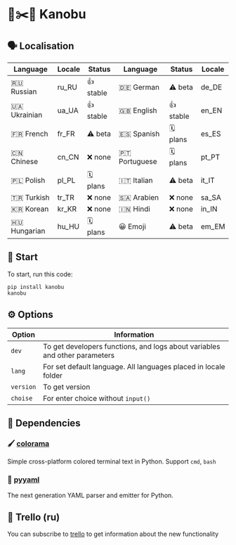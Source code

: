 # 🗿✂️📄 Kanobu
## 🗣 Localisation
| Language      | Locale | Status   | Language      | Status    | Locale |
|---------------|--------|----------|---------------|-----------|--------|
| 🇷🇺 Russian    | ru_RU   | 👍 stable | 🇩🇪 German     | ⚠️ beta  | de_DE |
| 🇺🇦 Ukrainian  | ua_UA   | 👍 stable | 🇬🇧 English    | 👍 stable| en_EN |
| 🇫🇷 French     | fr_FR   | ⚠️ beta   | 🇪🇸 Spanish    | 🗓 plans  | es_ES |
| 🇨🇳 Chinese    | cn_CN   | ❌ none   | 🇵🇹 Portuguese | 🗓 plans  | pt_PT |
| 🇵🇱 Polish     | pl_PL   | 🗓 plans   | 🇮🇹 Italian    | ⚠️ beta  | it_IT |
| 🇹🇷 Turkish    | tr_TR   | ❌ none   | 🇸🇦 Arabien    | ❌ none  | sa_SA |
| 🇰🇷 Korean     | kr_KR   | ❌ none   | 🇮🇳 Hindi      | ❌ none  | in_IN |
| 🇭🇺 Hungarian  | hu_HU   |🗓 plans  | 😀 Emoji      | ⚠️ beta   | em_EM |

## 🚀 Start
To start, run this code:
```
pip install kanobu
kanobu
```
## ⚙️ Options
| Option    | Information                                                                |
|-----------|----------------------------------------------------------------------------|
| `dev`     | To get developers functions, and logs about variables and other parameters |
| `lang`    | For set default language. All languages placed in locale folder            |
| `version` | To get version                                                             |
| `choise`  | For enter choice without `input()`                                         |

## 🔨 Dependencies
### 🖌 [colorama](https://github.com/tartley/colorama)
Simple cross-platform colored terminal text in Python. Support `cmd`, `bash`
### 📄 [pyyaml](https://github.com/yaml/pyyaml)
The next generation YAML parser and emitter for Python.
## 📰 Trello (ru)
You can subscribe to [trello](https://trello.com/b/o0ozs1XT) to get information about the new functionality
